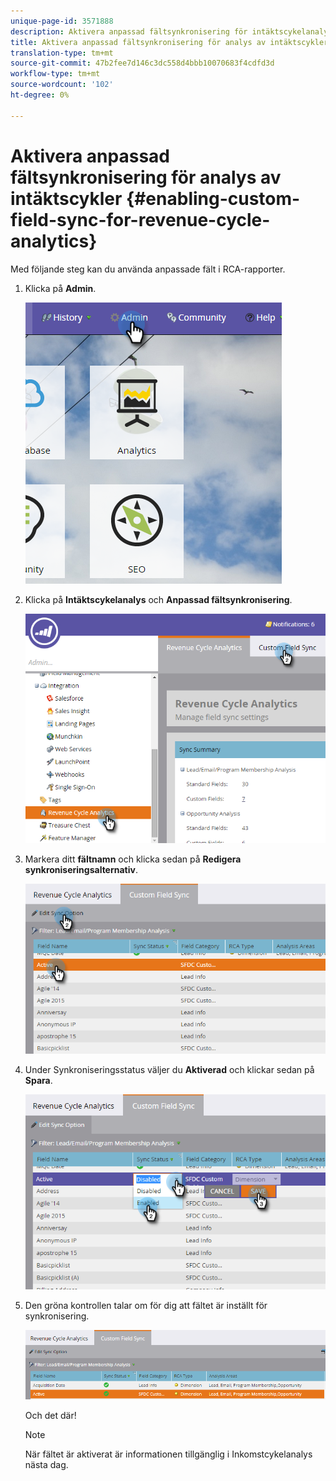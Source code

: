 ```yaml
---
unique-page-id: 3571888
description: Aktivera anpassad fältsynkronisering för intäktscykelanalys - Marketo Docs - produktdokumentation
title: Aktivera anpassad fältsynkronisering för analys av intäktscykler
translation-type: tm+mt
source-git-commit: 47b2fee7d146c3dc558d4bbb10070683f4cdfd3d
workflow-type: tm+mt
source-wordcount: '102'
ht-degree: 0%

---
```



# Aktivera anpassad fältsynkronisering för analys av intäktscykler {#enabling-custom-field-sync-for-revenue-cycle-analytics}

Med följande steg kan du använda anpassade fält i RCA-rapporter.

1. Klicka på **Admin**.

   ![](assets/one.png)

1. Klicka på **Intäktscykelanalys** och **Anpassad fältsynkronisering**.

   ![](assets/two.png)

1. Markera ditt **fältnamn** och klicka sedan på **Redigera synkroniseringsalternativ**.

   ![](assets/three.png)

1. Under Synkroniseringsstatus väljer du **Aktiverad** och klickar sedan på **Spara**.

   ![](assets/four.png)

1. Den gröna kontrollen talar om för dig att fältet är inställt för synkronisering.

   ![](assets/five.png)

   Och det där!

   >[!NOTE]
   >
   >När fältet är aktiverat är informationen tillgänglig i Inkomstcykelanalys nästa dag.


